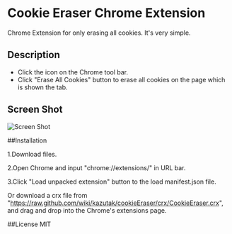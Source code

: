Cookie Eraser Chrome Extension
==========

Chrome Extension for only erasing all cookies.
It's very simple.

## Description
- Click the icon on the Chrome tool bar.
- Click "Erase All Cookies" button to erase all cookies on the page which is shown the tab.

## Screen Shot
![Screen Shot](https://raw.github.com/wiki/kazutak/cookieEraser/images/screen_shot.png)

##Installation

1.Download files.

2.Open Chrome and input "chrome://extensions/" in URL bar.

3.Click "Load unpacked extension" button to the load manifest.json file.

Or download a crx file from "https://raw.github.com/wiki/kazutak/cookieEraser/crx/CookieEraser.crx", and drag and drop into the Chrome's extensions page.

##License
MIT

